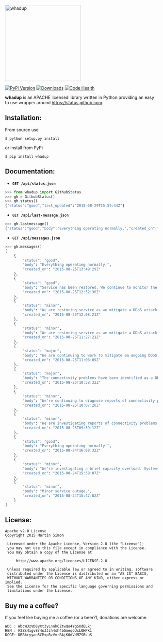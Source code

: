 <img src="https://raw.githubusercontent.com/mrsmn/whadup/master/doc/whadup.jpg" height=250 alt="whadup" title="whadup">

[![PyPi Version](http://img.shields.io/pypi/v/whadup.svg)](https://pypi.python.org/pypi/whadup/)   [![Downloads](http://img.shields.io/pypi/dm/whadup.svg)](https://pypi.python.org/pypi/whadup/)
[![Code Health](https://landscape.io/github/mrsmn/whadup/master/landscape.svg)](https://landscape.io/github/mrsmn/whadup/master)

**whadup** is an APACHE licensed library written in Python providing an easy to use wrapper around https://status.github.com.

## Installation:

From source use

	$ python setup.py install

or install from PyPi

	$ pip install whadup

## Documentation:

- **`GET /api/status.json`**
```python
>>> from whadup import GithubStatus
>>> gh = GithubStatus()
>>> gh.status()
{"status":"good","last_updated":"2015-08-29T15:59:44Z"}
```

- **`GET /api/last-message.json`**
```python
>>> gh.lastmessage()
{"status":"good","body":"Everything operating normally.","created_on":"2015-08-25T13:49:29Z"}
```

- **`GET /api/messages.json`**
```python
>>> gh.messages()
[
	{
		"status": "good", 
		"body": "Everything operating normally.", 
		"created_on": "2015-08-25T13:49:29Z"
	}, 
	{
		"status": "good", 
		"body": "Service has been restored. We continue to monitor the situation closely.", 
		"created_on": "2015-08-25T12:52:30Z"
	}, 
	{
		"status": "minor", 
		"body": "We are restoring service as we mitigate a DDoS attack. Response times may be slower while this work continues.", 
		"created_on": "2015-08-25T12:08:21Z"
	}, 
	{
		"status": "minor", 
		"body": "We are restoring service as we mitigate a DDoS attack.", 
		"created_on": "2015-08-25T11:27:21Z"
	}, 
	{
		"status": "major", 
		"body": "We are continuing to work to mitigate an ongoing DDoS attack.", 
		"created_on": "2015-08-25T11:06:09Z"
	}, 
	{
		"status": "major", 
		"body": "The connectivity problems have been identified as a DDoS attack. We're working to mitigate now.", 
		"created_on": "2015-08-25T10:38:32Z"
	}, 
	{
		"status": "minor", 
		"body": "We're continuing to diagnose reports of connectivity problems.", 
		"created_on": "2015-08-25T10:07:20Z"
	}, 
	{
		"status": "minor", 
		"body": "We are investigating reports of connectivity problems.", 
		"created_on": "2015-08-25T09:39:12Z"
	}, 
	{
		"status": "good", 
		"body": "Everything operating normally.", 
		"created_on": "2015-08-24T16:08:32Z"
	}, 
	{
		"status": "minor", 
		"body": "We're investigating a brief capacity overload. Systems are recovering.", 
		"created_on": "2015-08-24T15:58:07Z"
	}, 
	{
		"status": "minor", 
		"body": "Minor service outage.", 
		"created_on": "2015-08-24T15:47:02Z"
	}
]
```

## License:

	Apache v2.0 License
	Copyright 2015 Martin Simon

	 Licensed under the Apache License, Version 2.0 (the "License");
	 you may not use this file except in compliance with the License.
	 You may obtain a copy of the License at

		 http://www.apache.org/licenses/LICENSE-2.0

	 Unless required by applicable law or agreed to in writing, software
	 distributed under the License is distributed on an "AS IS" BASIS,
	 WITHOUT WARRANTIES OR CONDITIONS OF ANY KIND, either express or implied.
	 See the License for the specific language governing permissions and
	 limitations under the License.


## Buy me a coffee?

If you feel like buying me a coffee (or a beer?), donations are welcome:

```
WDC : WbcWJzVD8yXt3yLnnkCZtwQo4YgSUdELkj
HBN : F2Zs4igv8r4oJJzh4sh4bGmeqoUxLQHPki
DOGE: DRBkryyau5CMxpBzVmrBAjK6dVdMZSBsuS
```
